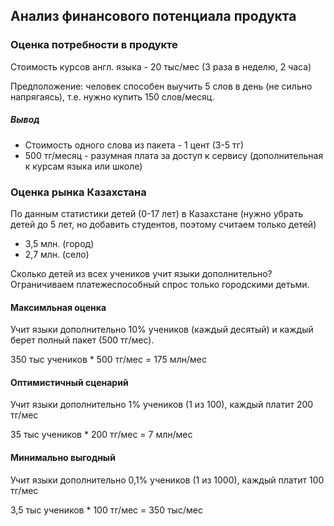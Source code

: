 ## Анализ финансового потенциала продукта

### Оценка потребности в продукте

Стоимость курсов англ. языка - 20 тыс/мес (3 раза в неделю, 2 часа)

Предположение: человек способен выучить 5 слов в день (не сильно напрягаясь), т.е. нужно
купить 150 слов/месяц.

##### Вывод

- Стоимость одного слова из пакета - 1 цент (3-5 тг)
- 500 тг/месяц - разумная плата за доступ к сервису (дополнительная к курсам языка или
  школе)

### Оценка рынка Казахстана

По данным статистики детей (0-17 лет) в Казахстане (нужно убрать детей до 5 лет, но
добавить студентов, поэтому считаем только детей)

- 3,5 млн. (город)
- 2,7 млн. (село)

Сколько детей из всех учеников учит языки дополнительно? Ограничиваем платежеспособный
спрос только городскими детьми.

#### Максимльная оценка

Учит языки дополнительно 10% учеников (каждый десятый) и каждый берет полный пакет (500
тг/мес).

350 тыс учеников * 500 тг/мес = 175 млн/мес

#### Оптимистичный сценарий

Учит языки дополнительно 1% учеников (1 из 100), каждый платит 200 тг/мес

35 тыс учеников * 200 тг/мес = 7 млн/мес

#### Минимально выгодный

Учит языки дополнительно 0,1% учеников (1 из 1000), каждый платит 100 тг/мес

3,5 тыс учеников * 100 тг/мес = 350 тыс/мес

